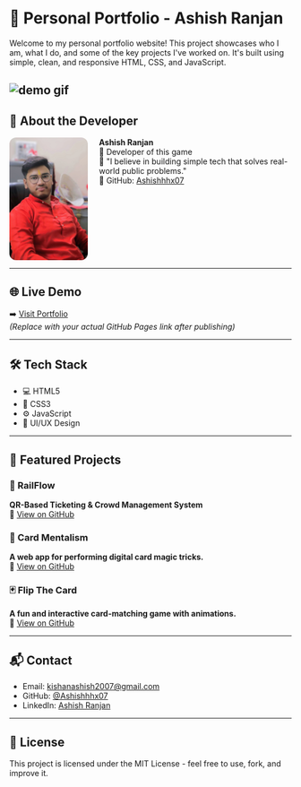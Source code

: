 # 💼 Personal Portfolio - Ashish Ranjan

Welcome to my personal portfolio website! This project showcases who I am, what I do, and some of the key projects I've worked on. It's built using simple, clean, and responsive HTML, CSS, and JavaScript.

![demo gif](https://media.giphy.com/media/l0MYC0LajbaPoEADu/giphy.gif)
---

## 👤 About the Developer

<img src="ashish.jpg" alt="Ashish Ranjan" width="140" style="border-radius: 12px; margin-right: 20px;" align="left" />

**Ashish Ranjan**  
🚀 Developer of this game  
💬 "I believe in building simple tech that solves real-world public problems."  
🔗 GitHub: [Ashishhhx07](https://github.com/Ashishhhx07)

<br clear="left" />

---

## 🌐 Live Demo

➡️ [Visit Portfolio](https://github.com/Ashishhhx07/portfolio.git)  
*(Replace with your actual GitHub Pages link after publishing)*

---

## 🛠️ Tech Stack

- 💻 HTML5
- 🎨 CSS3
- ⚙️ JavaScript
- 🧠 UI/UX Design

---

## 📌 Featured Projects

### 🚆 RailFlow
**QR-Based Ticketing & Crowd Management System**  
🔗 [View on GitHub](https://github.com/Ashishhhx07/railflow)

### 🎩 Card Mentalism
**A web app for performing digital card magic tricks.**  
🔗 [View on GitHub](https://github.com/Ashishhhx07/card-mentalism)

### 🃏 Flip The Card
**A fun and interactive card-matching game with animations.**  
🔗 [View on GitHub](https://github.com/Ashishhhx07/UI---Flip-Card-)

---

## 📬 Contact

- Email: kishanashish2007@gmail.com
- GitHub: [@Ashishhhx07](https://github.com/Ashishhhx07)
- LinkedIn: [Ashish Ranjan](https://linkedin.com/in/ashish-ranjan-dev)

---

## 📃 License

This project is licensed under the MIT License - feel free to use, fork, and improve it.

